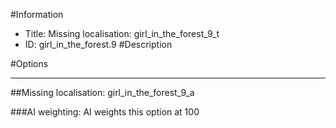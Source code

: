 #Information
 - Title: Missing localisation: girl_in_the_forest_9_t
 - ID: girl_in_the_forest.9
#Description

#Options

___
##Missing localisation: girl_in_the_forest_9_a

###AI weighting:
AI weights this option at 100

